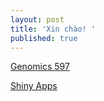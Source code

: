 ```yaml
---
layout: post
title: 'Xin chào! '
published: true
---
```

[Genomics 597](https://jiuntseng.github.io/genomics597/)

[Shiny Apps](https://jiun-tseng.shinyapps.io/shinyapphtml/)

